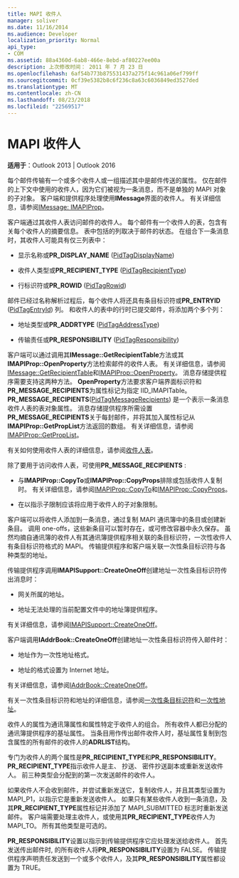 ```yaml
---
title: MAPI 收件人
manager: soliver
ms.date: 11/16/2014
ms.audience: Developer
localization_priority: Normal
api_type:
- COM
ms.assetid: 88a4360d-6ab8-466e-8ebd-af80227ee00a
description: 上次修改时间： 2011 年 7 月 23 日
ms.openlocfilehash: 6af54b773b875531437a275f14c961a06ef799ff
ms.sourcegitcommit: 0cf39e5382b8c6f236c8a63c6036849ed3527ded
ms.translationtype: MT
ms.contentlocale: zh-CN
ms.lasthandoff: 08/23/2018
ms.locfileid: "22569517"
---
```

# <a name="mapi-recipients"></a>MAPI 收件人

  
  
**适用于**：Outlook 2013 | Outlook 2016 
  
每个邮件传输有一个或多个收件人或一组描述其中是邮件传送的属性。 仅在邮件的上下文中使用的收件人，因为它们被视为一条消息，而不是单独的 MAPI 对象的子对象。 客户端和提供程序处理使用**IMessage**界面的收件人。 有关详细信息，请参阅[IMessage: IMAPIProp](imessageimapiprop.md)。
  
客户端通过其收件人表访问邮件的收件人。 每个邮件有一个收件人的表，包含有关每个收件人的摘要信息。 表中包括的列取决于邮件的状态。 在组合下一条消息时，其收件人可能具有仅三列表中：
  
- 显示名称或**PR_DISPLAY_NAME** ([PidTagDisplayName](pidtagdisplayname-canonical-property.md))
    
- 收件人类型或**PR_RECIPIENT_TYPE** ([PidTagRecipientType](pidtagrecipienttype-canonical-property.md))
    
- 行标识符或**PR_ROWID** ([PidTagRowid](pidtagrowid-canonical-property.md))
    
邮件已经过名称解析过程后，每个收件人将还具有条目标识符或**PR_ENTRYID** ([PidTagEntryId](pidtagentryid-canonical-property.md)) 列。 和收件人的表中的行时已提交邮件，将添加两个多个列：
  
- 地址类型或**PR_ADDRTYPE** ([PidTagAddressType](pidtagaddresstype-canonical-property.md))
    
- 传输责任或**PR_RESPONSIBILITY** ([PidTagResponsibility](pidtagresponsibility-canonical-property.md))
    
客户端可以通过调用其**IMessage::GetRecipientTable**方法或其**IMAPIProp::OpenProperty**方法检索邮件的收件人表。 有关详细信息，请参阅[IMessage::GetRecipientTable](imessage-getrecipienttable.md)和[IMAPIProp::OpenProperty](imapiprop-openproperty.md)。 消息存储提供程序需要支持这两种方法。 **OpenProperty**方法要求客户端界面标识符和**PR_MESSAGE_RECIPIENTS**为属性标记为指定 IID_IMAPITable。 **PR_MESSAGE_RECIPIENTS**([PidTagMessageRecipients](pidtagmessagerecipients-canonical-property.md)) 是一个表示一条消息收件人表的表对象属性。 消息存储提供程序所需设置**PR_MESSAGE_RECIPIENTS**关于每封邮件，并将其加入属性标记从**IMAPIProp::GetPropList**方法返回的数组。 有关详细信息，请参阅[IMAPIProp::GetPropList](imapiprop-getproplist.md)。
  
有关如何使用收件人表的详细信息，请参阅[收件人表](recipient-tables.md)。
  
除了要用于访问收件人表，可使用**PR_MESSAGE_RECIPIENTS** : 
  
- 与**IMAPIProp::CopyTo**或**IMAPIProp::CopyProps**排除或包括收件人复制时。 有关详细信息，请参阅[IMAPIProp::CopyTo](imapiprop-copyto.md)和[IMAPIProp::CopyProps](imapiprop-copyprops.md)。
    
- 在以指示子限制应该将应用于收件人的子对象限制。
    
客户端可以将收件人添加到一条消息，通过复制 MAPI 通讯簿中的条目或创建新条目。 调用 one-offs，这些新条目可以暂时存在，或可修改容器中永久保存。 虽然均摘自通讯簿的收件人有其通讯簿提供程序相关联的条目标识符，一次性收件人有条目标识符格式的 MAPI。 传输提供程序和客户端关联一次性条目标识符与各种类型的地址。 
  
传输提供程序调用**IMAPISupport::CreateOneOff**创建地址一次性条目标识符传出消息时： 
  
- 网关所属的地址。
    
- 地址无法处理的当前配置文件中的地址簿提供程序。
    
有关详细信息，请参阅[IMAPISupport::CreateOneOff](imapisupport-createoneoff.md)。
  
客户端调用**IAddrBook::CreateOneOff**创建地址一次性条目标识符传入邮件时： 
  
- 地址作为一次性地址格式。
    
- 地址的格式设置为 Internet 地址。
    
有关详细信息，请参阅[IAddrBook::CreateOneOff](iaddrbook-createoneoff.md)。
  
有关一次性条目标识符和地址的详细信息，请参阅[一次性条目标识符](one-off-entry-identifiers.md)和[一次性地址](one-off-addresses.md)。
  
收件人的属性为通讯簿属性和属性特定于收件人的组合。 所有收件人都已分配的通讯簿提供程序的基址属性。 当条目用作传出邮件收件人时，基址属性复制到包含属性的所有邮件的收件人的**ADRLIST**结构。 
  
专门为收件人的两个属性是**PR_RECIPIENT_TYPE**和**PR_RESPONSIBILITY**。 **PR_RECIPIENT_TYPE**指示收件人是主、 抄送、 密件抄送副本或重新发送收件人。 前三种类型会分配到的第一次发送邮件的收件人。 
  
如果收件人不会收到邮件，并尝试重新发送它，复制收件人，并且其类型设置为 MAPI_P1，以指示它是重新发送收件人。 如果只有某些收件人收到一条消息，及其**PR_RECIPIENT_TYPE**属性标记并添加了 MAPI_SUBMITTED 标志时重新发送邮件。 客户端需要处理主收件人，或使用其**PR_RECIPIENT_TYPE**收件人为 MAPI_TO。 所有其他类型是可选的。 
  
 **PR_RESPONSIBILITY**设置以指示到传输提供程序它应处理发送给收件人。 首先发送传出邮件时, 的所有收件人将**PR_RESPONSIBILITY**设置为 FALSE。 传输提供程序声明责任发送到一个或多个收件人，及其**PR_RESPONSIBILITY**属性都设置为 TRUE。 
  

